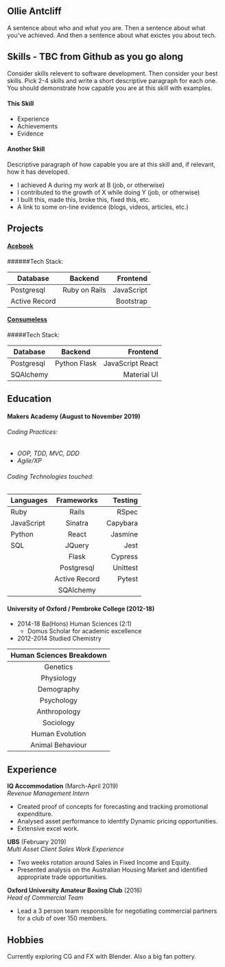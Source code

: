## Ollie Antcliff

A sentence about who and what you are. Then a sentence about what you've achieved. And then a sentence about what exictes you about tech.

## Skills - TBC from Github as you go along

Consider skills relevent to software development. Then consider your best skills. Pick 2-4 skills and write a short descriptive paragraph for each one. You should demonstrate how capable you are at this skill with examples.

#### This Skill

- Experience
- Achievements
- Evidence

#### Another Skill

Descriptive paragraph of how capable you are at this skill and, if relevant, how it has developed.

- I achieved A during my work at B (job, or otherwise)
- I contributed to the growth of X while doing Y (job, or otherwise)
- I built this, made this, broke this, fixed this, etc.
- A link to some on-line evidence (blogs, videos, articles, etc.)

## Projects

#### [Acebook](https://github.com/DanGyi23/acebook)
######Tech Stack:

| Database | Backend | Frontend |
| -------- | :-------: | --------: |
| Postgresql | Ruby on Rails | JavaScript |
| Active Record | | Bootstrap |

#### [Consumeless](https://github.com/xiaofeizhang19/ConsumeLess)
#####Tech Stack:

| Database | Backend | Frontend |
| -------- | :-------: | --------: |
| Postgresql | Python Flask | JavaScript React|
| SQAlchemy | | Material UI |

## Education

#### Makers Academy (August to November 2019)

###### Coding Practices:
- *OOP, TDD, MVC, DDD*
- *Agile/XP*

###### Coding Technologies touched:
|  Languages  |  Frameworks  |  Testing  |
| ----------- | :-----------:  | ---------: |
| Ruby | Rails | RSpec |
| JavaScript | Sinatra | Capybara |
| Python | React | Jasmine |
| SQL | JQuery | Jest |
| | Flask | Cypress |
| | Postgresql | Unittest |
| | Active Record | Pytest|
| | SQAlchemy | |

#### University of Oxford / Pembroke College (2012-18)

- 2014-18 Ba(Hons) Human Sciences (2:1)
  - Domus Scholar for academic excellence
- 2012-2014 Studied Chemistry

|Human Sciences Breakdown|
|:----------:|
|Genetics|
|Physiology|
|Demography|
|Psychology|
|Anthropology|
|Sociology|
|Human Evolution|
|Animal Behaviour|

## Experience

**IQ Accommodation** (March-April 2019)    
*Revenue Management Intern*  
- Created proof of concepts for forecasting and tracking promotional expenditure.
- Analysed asset performance to identify Dynamic pricing opportunities.
- Extensive excel work.

**UBS** (February 2019)   
*Multi Asset Client Sales Work Experience*  
- Two weeks rotation around Sales in Fixed Income and Equity.
- Presented analysis on the Australian Housing Market and identified appropriate trade opportunities.

**Oxford University Amateur Boxing Club** (2016)   
*Head of Commercial Team*  
- Lead a 3 person team responsible for negotiating commercial partners for a club of over 150 members.

## Hobbies

Currently exploring CG and FX with Blender. Also a big fan pottery.

